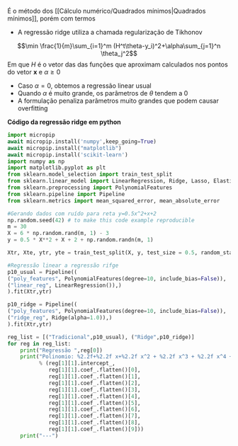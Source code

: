 É o método dos [[Cálculo numérico/Quadrados mínimos|Quadrados mínimos]], porém com termos 
- A regressão ridge utiliza a chamada regularização de Tikhonov

$$\min \frac{1}{m}\sum_{i=1}^m (H^t\theta-y_i)^2+\alpha\sum_{j=1}^n \theta_j^2$$
Em que $H$ é o vetor das das funções que aproximam calculados nos pontos do vetor $\mathbf{x}$ e $\alpha \geq 0$ 
- Caso $\alpha =0$, obtemos a regressão linear usual
- Quando $\alpha$ é muito grande, os parâmetros de $\theta$ tendem a 0
- A formulação penaliza parâmetros muito grandes que podem causar overfitting

**Código da regressão ridge em python**

```python
import micropip 
await micropip.install('numpy',keep_going=True)
await micropip.install("matplotlib")
await micropip.install('scikit-learn')
import numpy as np 
import matplotlib.pyplot as plt
from sklearn.model_selection import train_test_split
from sklearn.linear_model import LinearRegression, Ridge, Lasso, ElasticNet
from sklearn.preprocessing import PolynomialFeatures
from sklearn.pipeline import Pipeline
from sklearn.metrics import mean_squared_error, mean_absolute_error

#Gerando dados com ruído para reta y=0.5x^2+x+2
np.random.seed(42) # to make this code example reproducible
m = 30
X = 6 * np.random.rand(m, 1) - 3
y = 0.5 * X**2 + X + 2 + np.random.randn(m, 1)

Xtr, Xte, ytr, yte = train_test_split(X, y, test_size = 0.5, random_state=42) # Separamos os dados de treinamento

#Regressão linear a regressão rifge
p10_usual = Pipeline((
("poly_features", PolynomialFeatures(degree=10, include_bias=False)),
("linear_reg", LinearRegression()),)
).fit(Xtr,ytr)

p10_ridge = Pipeline((
("poly_features", PolynomialFeatures(degree=10, include_bias=False)),
("ridge_reg", Ridge(alpha=1.0)),)
).fit(Xtr,ytr)

reg_list = [("Tradicional",p10_usual), ("Ridge",p10_ridge)]
for reg in reg_list:
    print("Regressão ",reg[0])
    print("Polinomio: %2.2f+%2.2f x+%2.2f x^2 + %2.2f x^3 + %2.2f x^4 + %2.2f  x^5 +%2.2f x^6+%2.2f x^7+%2.2f x^8+%2.2f x^9+%2.2f x^{10}" 
          % (reg[1][1].intercept_,
             reg[1][1].coef_.flatten()[0],
             reg[1][1].coef_.flatten()[1],
             reg[1][1].coef_.flatten()[2],
             reg[1][1].coef_.flatten()[3],
             reg[1][1].coef_.flatten()[4],
             reg[1][1].coef_.flatten()[5],
             reg[1][1].coef_.flatten()[6],
             reg[1][1].coef_.flatten()[7],
             reg[1][1].coef_.flatten()[8],
             reg[1][1].coef_.flatten()[9]))
    print("---")
```